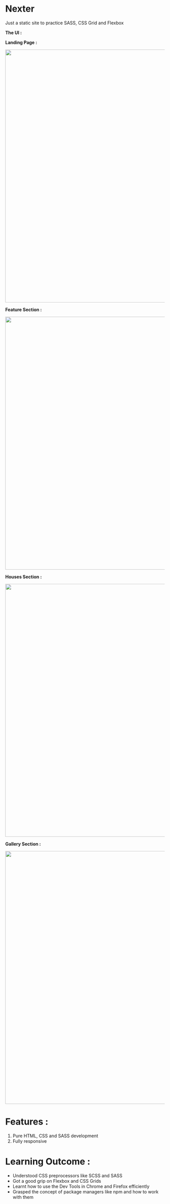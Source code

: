 # Nexter

Just a static site to practice SASS, CSS Grid and Flexbox

**The UI :**

**Landing Page :**

<img src="UI/1.png" width=800>

**Feature Section :**

<img src="UI/2.png" width=800>

**Houses Section :**

<img src="UI/3.png" width=800>

**Gallery Section :**

<img src="UI/4.png" width=800>

# Features :

1. Pure HTML, CSS and SASS development
2. Fully responsive

# Learning Outcome :

* Understood CSS preprocessors like SCSS and SASS
* Got a good grip on Flexbox and CSS Grids
* Learnt how to use the Dev Tools in Chrome and Firefox efficiently
* Grasped the concept of package managers like npm and how to work with them

